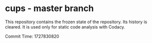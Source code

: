 # cups - master branch

This repository contains the frozen state of the repository.
Its history is cleared. It is used only for static code
analysis with Codacy.

Commit Time: 1727830820